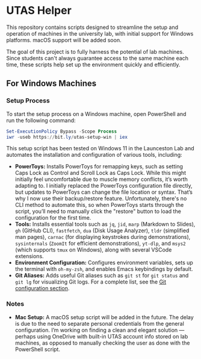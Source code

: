 # UTAS Helper

This repository contains scripts designed to streamline the setup and operation of machines in the university lab, with initial support for Windows platforms. macOS support will be added soon.

The goal of this project is to fully harness the potential of lab machines. Since students can't always guarantee access to the same machine each time, these scripts help set up the environment quickly and efficiently.

## For Windows Machines

### Setup Process

To start the setup process on a Windows machine, open PowerShell and run the following command:

```powershell
Set-ExecutionPolicy Bypass -Scope Process
iwr -useb https://bit.ly/utas-setup-win | iex
```

This setup script has been tested on Windows 11 in the Launceston Lab and automates the installation and configuration of various tools, including:

- **PowerToys:** Installs PowerToys for remapping keys, such as setting Caps Lock as Control and Scroll Lock as Caps Lock. While this might initially feel uncomfortable due to muscle memory conflicts, it’s worth adapting to. I initially replaced the PowerToys configuration file directly, but updates to PowerToys can change the file location or syntax. That’s why I now use their backup/restore feature. Unfortunately, there's no CLI method to automate this, so when PowerToys starts through the script, you’ll need to manually click the "restore" button to load the configuration for the first time.
- **Tools:** Installs essential tools such as `jq`, `jid`, `marp` (Markdown to Slides), `gh` (GitHub CLI), `fastfetch`, `dua` (Disk Usage Analyzer), `tldr` (simplified man pages), `carnac` (for displaying keystrokes during demonstrations), `sysinternals` (`ZoomIt` for efficient demonstrations), `yt-dlp`, and `msys2` (which supports `tmux` on Windows), along with several VSCode extensions.
- **Environment Configuration:** Configures environment variables, sets up the terminal with `oh-my-zsh`, and enables Emacs keybindings by default.
- **Git Aliases:** Adds useful Git aliases such as `git st` for `git status` and `git lg` for visualizing Git logs. For a complete list, see the [Git configuration section](https://github.com/Guy-Chan/utas-helper/blob/ddd7497467071df4573d35bc2338dae21a6d5818/win-setup.ps1#L87).

### Notes

- **Mac Setup:** A macOS setup script will be added in the future. The delay is due to the need to separate personal credentials from the general configuration. I’m working on finding a clean and elegant solution — perhaps using OneDrive with built-in UTAS account info stored on lab machines, as opposed to manually checking the user as done with the PowerShell script.
